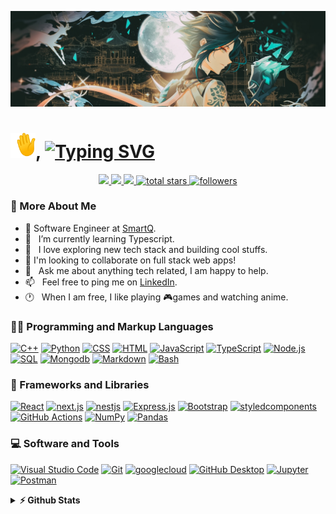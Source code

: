 <!-- Banner Image -->
![alt text](./assets/banner.jpg "Banner")

<!-- Intro -->
<h1 align="left">
  <img
  width="40"
  src="./assets/waving-hand.gif"
 />,
 <a href="https://git.io/typing-svg"
  ><img
   src="https://readme-typing-svg.demolab.com?font=Fira+Code&weight=600&size=27&pause=1000&color=7957D5&vCenter=true&width=380&height=25&lines=I'm+Imran+Sah;Full+Stack+Developer+%F0%9F%92%BB"
   alt="Typing SVG"
 /></a>
</h1>

<!-- Social Icon -->

<p align="center">
  <!-- <a target="_blank" href=""><img src="https://img.shields.io/badge/-WEB-FF4088?style=for-the-badge&logo=Hugo&logoColor=white"></img></a>	 -->
 <a target="_blank" href="https://www.linkedin.com/in/imran-sah-951521161/">
  <img
   src="https://img.shields.io/badge/-LinkedIn-0077B5?style=for-the-badge&logo=Linkedin&logoColor=white"
  />
 </a>
 <a target="_blank" href="mailto:imransah1623@gmail.com">
  <img
   src="https://img.shields.io/badge/-Gmail-D14836?style=for-the-badge&logo=Gmail&logoColor=white"
  />
 </a>
 <a target="_blank" href="https://twitter.com/Imran__Sah">
  <img
   src="https://img.shields.io/badge/-Twitter-1DA1F2?style=for-the-badge&logo=Twitter&logoColor=white"
  />
 </a>
 <a href="https://github.com/imransah?tab=repositories&sort=stargazers">
  <img
   alt="total stars"
   title="Total stars on GitHub"
   src="https://custom-icon-badges.demolab.com/github/stars/imransah?color=55960c&style=for-the-badge&labelColor=488207&logo=star"
  />
 </a>
 <a href="https://github.com/imransah?tab=followers">
  <img
   alt="followers"
   title="Follow me on Github"
   src="https://custom-icon-badges.demolab.com/github/followers/imransah?color=236ad3&labelColor=1155ba&style=for-the-badge&logo=person-add&label=Follow&logoColor=white"
  />
 </a>
</p>

<!-- I'm a Full Stack Developer with over 2 years of experience in building web applications.
I've worked on a wide range of projects, from small websites to large-scale enterprise applications. I'm passionate about creating scalable, maintainable, and high-performing applications that solve real-world problems. -->

<!-- About me -->

### 🧐 More About Me

- 💼 Software Engineer at [SmartQ](https://www.thesmartq.com/).
- 🌱 &nbsp; I’m currently learning Typescript.
- 🔭 &nbsp; I love exploring new tech stack and building cool stuffs.
- 👯 I'm looking to collaborate on full stack web apps!
- 💬 &nbsp; Ask me about anything tech related, I am happy to help.
- 📫 &nbsp; Feel free to ping me on [LinkedIn](https://www.linkedin.com/in/imran-sah-951521161/).
- 🕐 &nbsp; When I am free, I like playing 🎮games and watching anime.
  <!-- - 📝 &nbsp; Checkout my [resume]() -->
  <!-- - 👨🏻‍💻 &nbsp; Most of my projects are available on [Github]() -->
  <!-- - 🤝 &nbsp; I’m looking to collaborate on []() -->

<h3>👨‍💻 Programming and Markup Languages</h3>
<p>
 <a href="https://github.com/search?q=user%3Aimransah+language%3Acpp"
  ><img
   alt="C++"
   src="https://custom-icon-badges.demolab.com/badge/C++-9C033A.svg?logo=cpp2&logoColor=white"
 /></a>
 <a href="https://github.com/search?q=user%3Aimransah+language%3Apython"
  ><img
   alt="Python"
   src="https://img.shields.io/badge/Python-14354C.svg?logo=python&logoColor=white"
 /></a>
 <a href="https://github.com/search?q=user%3Aimransah+language%3Acss"
  ><img
   alt="CSS"
   src="https://img.shields.io/badge/CSS-1572B6.svg?logo=css3&logoColor=white"
 /></a>
 <a href="https://github.com/search?q=user%3Aimransah+language%3Ahtml"
  ><img
   alt="HTML"
   src="https://img.shields.io/badge/HTML-E34F26.svg?logo=html5&logoColor=white"
 /></a>
 <a href="https://github.com/search?q=user%3Aimransah+language%3Ajavascript"
  ><img
   alt="JavaScript"
   src="https://img.shields.io/badge/JavaScript-F7DF1E.svg?logo=javascript&logoColor=black"
 /></a>
 <a href="https://github.com/search?q=user%3Aimransah+language%3AtypeScript"
  ><img
   alt="TypeScript"
   src="https://img.shields.io/badge/TypeScript-007ACC.svg?logo=typescript&logoColor=white"
 /></a>
 <a href="https://github.com/search?q=user%3Aimransah+language%3Ajavascript"
  ><img
   alt="Node.js"
   src="https://img.shields.io/badge/Node.js-43853D.svg?logo=node.js&logoColor=white"
 /></a>
 <a href="https://github.com/search?q=user%3Aimransah+language%3Asql"
  ><img
   alt="SQL"
   src="https://custom-icon-badges.demolab.com/badge/SQL-025E8C.svg?logo=database&logoColor=white"
 /></a>
 <a href="https://github.com/search?q=user%3Aimransah+language%3Amongodb"
  ><img
   alt="Mongodb"
   src="https://img.shields.io/badge/mongodb-47A248.svg?logo=mongodb&logoColor=white"
 /></a>
 <a href="https://github.com/search?q=user%3Aimransah+language%3Amarkdown"
  ><img
   alt="Markdown"
   src="https://img.shields.io/badge/Markdown-000000.svg?logo=markdown&logoColor=white"
 /></a>
 <a href="https://github.com/search?q=user%3Aimransah+language%3Abash"
  ><img
   alt="Bash"
   src="https://img.shields.io/badge/Bash-121011.svg?logo=gnu-bash&logoColor=white"
 /></a>
</p>

<h3>🧰 Frameworks and Libraries</h3>
<p>
 <a href="#"
  ><img
   alt="React"
   src="https://img.shields.io/badge/React-20232a.svg?logo=react&logoColor=%2361DAFB"
 /></a>
 <a href="#"
  ><img
   alt="next.js"
   src="https://img.shields.io/badge/nextdotjs-000000.svg?logo=nextdotjs&logoColor=white"
 /></a>
 <a href="#"
  ><img
   alt="nestjs"
   src="https://img.shields.io/badge/nestjs-E0234E.svg?logo=nestjs&logoColor=white"
 /></a>
 <a href="#"
  ><img
   alt="Express.js"
   src="https://img.shields.io/badge/Express.js-404d59.svg?logo=express&logoColor=white"
 /></a>
 <a href="#"
  ><img
   alt="Bootstrap"
   src="https://img.shields.io/badge/Bootstrap-7952B3.svg?logo=bootstrap&logoColor=white"
 /></a>
 <a href="#"
  ><img
   alt="styledcomponents"
   src="https://img.shields.io/badge/styledcomponents-DB7093.svg?logo=styledcomponents&logoColor=white"
 /></a>
 <a href="#"
  ><img
   alt="GitHub Actions"
   src="https://img.shields.io/badge/GitHub%20Actions-2671E5.svg?logo=github%20actions&logoColor=white"
 /></a>
 <a href="#"
  ><img
   alt="NumPy"
   src="https://img.shields.io/badge/Numpy-013243.svg?logo=numpy&logoColor=white"
 /></a>
 <a href="#"
  ><img
   alt="Pandas"
   src="https://img.shields.io/badge/Pandas-150458.svg?logo=pandas&logoColor=white"
 /></a>
</p>

<h3>💻 Software and Tools</h3>
<p>
 <a href="#"
  ><img
   alt="Visual Studio Code"
   src="https://img.shields.io/badge/Visual%20Studio%20Code-0078d7.svg?logo=visual-studio-code&logoColor=white"
 /></a>
 <a href="#"
  ><img
   alt="Git"
   src="https://img.shields.io/badge/Git-F05033.svg?logo=git&logoColor=white"
 /></a>
 <a href="#"
  ><img
   alt="googlecloud"
   src="https://img.shields.io/badge/googlecloud-4285F4.svg?logo=googlecloud&logoColor=white"
 /></a>
 <a href="#"
  ><img
   alt="GitHub Desktop"
   src="https://img.shields.io/badge/GitHub%20Desktop-8034A9.svg?logo=github&logoColor=white"
 /></a>
 <a href="#"
  ><img
   alt="Jupyter"
   src="https://img.shields.io/badge/Jupyter-F37626.svg?logo=Jupyter&logoColor=white"
 /></a>
 <a href="#"
  ><img
   alt="Postman"
   src="https://img.shields.io/badge/Postman-FF6C37?logo=postman&logoColor=white"
 /></a>
</p>

<!-- stats widgets -->
<!-- <a href="https://github.com/imransah/github-readme-stats"><img align="center" src="https://github-readme-stats.vercel.app/api/top-langs/?username=imransah&layout=compact&theme=buefy&hide_border=true" /></a> -->
<details>
  <summary><b>⚡ Github Stats</b></summary>
  <br />

| <a href="https://github.com/imransah/github-readme-stats"><img align="center" src="https://github-readme-stats.vercel.app/api?username=imransah&show_icons=true&include_all_commits=true&theme=buefy&hide_border=true" alt="Imran's github stats" /></a> | <img align="center" src="https://github-readme-streak-stats.herokuapp.com/?user=imransah&&show_icons=true&include_all_commits=true&theme=buefy&hide_border=true" alt="imransah" /> |
| --- | --- |

<a href="https://stats.hyochan.dev/en/stats/imransah"><img src="https://stats.hyochan.dev/api/github-stats?login=imransah" width="100%" /></a>

</details>
